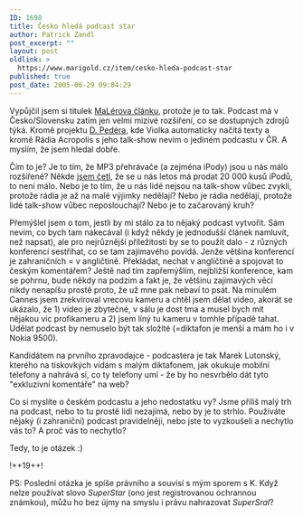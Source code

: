 ```yaml
---
ID: 1698
title: Česko hledá podcast star
author: Patrick Zandl
post_excerpt: ""
layout: post
oldlink: >
  https://www.marigold.cz/item/cesko-hleda-podcast-star
published: true
post_date: 2005-06-29 09:04:29
---
```

<p>Vypůjčil jsem si titulek <a href="http://www.maler.cz/index.php?id=505">MaLérova článku</a>, protože je to tak. Podcast má v Česko/Slovensku zatím jen velmi mizivé rozšíření, co se dostupných zdrojů týká. Kromě projektu <a href="http://www.infoset.com/rss/">D. Pedéra</a>, kde Violka automaticky načítá texty a kromě Rádia Acropolis s jeho talk-show nevím o jediném podcastu v ČR. A myslím, že jsem hledal dobře. </p>

<p>Čím to je? Je to tím, že MP3 přehrávače (a zejména iPody) jsou u nás málo rozšířené? Někde <a href="http://www.mpx.cz/clanek.asp?cl=14063">jsem četl</a>, že se u nás letos má prodat 20 000 kusů iPodů, to není málo. Nebo je to tím, že u nás lidé nejsou na talk-show vůbec zvyklí, protože rádia je až na malé výjimky nedělají? Nebo je rádia nedělají, protože lidé talk-show vůbec neposlouchají? Nebo je to začarovaný kruh?</p>

<p>Přemýšlel jsem o tom, jestli by mi stálo za to nějaký podcast vytvořit. Sám nevím, co bych tam nakecával (i když někdy je jednodušší článek namluvit, než napsat), ale pro nejrůznější příležitosti by se to použít dalo - z různých konferencí sestříhat, co se tam zajímavého povídá. Jenže většina konferencí je zahraničních = v angličtině. Překládat, nechat v angličtině a spojovat to českým komentářem? Ještě nad tím zapřemýšlím, nejbližší konference, kam se pohrnu, bude někdy na podzim a fakt je, že většinu zajímavých věcí nikdy nenapíšu prostě proto, že už mne pak nebaví to psát. Na minulém Cannes jsem zrekvíroval vrecovu kameru a chtěl jsem dělat video, akorát se ukázalo, že 1) video je zbytečné, v sálu je dost tma a musel bych mít nějakou víc profikameru a 2) jsem líný tu kameru v tomhle případě tahat. Udělat podcast by nemuselo být tak složité (=diktafon je menší a mám ho i v Nokia 9500). </p>

<p>Kandidátem na prvního zpravodajce - podcastera je tak Marek Lutonský, kterého na tiskovkých vídám s malým diktafonem, jak okukuje mobilní telefony a nahrává si, co ty telefony umí - že by ho nesvrbělo dát tyto "exkluzivní komentáře" na web?</p>

<p>Co si myslíte o českém podcastu a jeho nedostatku vy? Jsme příliš malý trh na podcast, nebo to tu prostě lidi nezajímá, nebo by je to strhlo. Používáte nějaký (i zahraniční) podcast pravidelněji, nebo jste to vyzkoušeli a nechytlo vás to? A proč vás to nechytlo?</p>

<p>Tedy, to je otázek :)
</p>

!++19++!
<p>PS: Poslední otázka je spíše právního a souvisí s mým sporem s K. Když nelze používat slovo <em>SuperStar </em>(ono jest registrovanou ochrannou známkou), můžu ho bez újmy na smyslu i právu nahrazovat <em>SuperSral</em>?</p>
